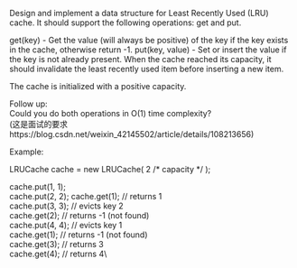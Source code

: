 Design and implement a data structure for Least Recently Used (LRU) cache. It should support the following operations: get and put.

get(key) - Get the value (will always be positive) of the key if the key exists in the cache, otherwise return -1.
put(key, value) - Set or insert the value if the key is not already present. When the cache reached its capacity, it should invalidate the least recently used item before inserting a new item.

The cache is initialized with a positive capacity.

Follow up:\
Could you do both operations in O(1) time complexity?\
(这是面试的要求https://blog.csdn.net/weixin_42145502/article/details/108213656)

Example:

LRUCache cache = new LRUCache( 2 /* capacity */ );

cache.put(1, 1);\
cache.put(2, 2);
cache.get(1);       // returns 1\
cache.put(3, 3);    // evicts key 2\
cache.get(2);       // returns -1 (not found)\
cache.put(4, 4);    // evicts key 1\
cache.get(1);       // returns -1 (not found)\
cache.get(3);       // returns 3\
cache.get(4);       // returns 4\